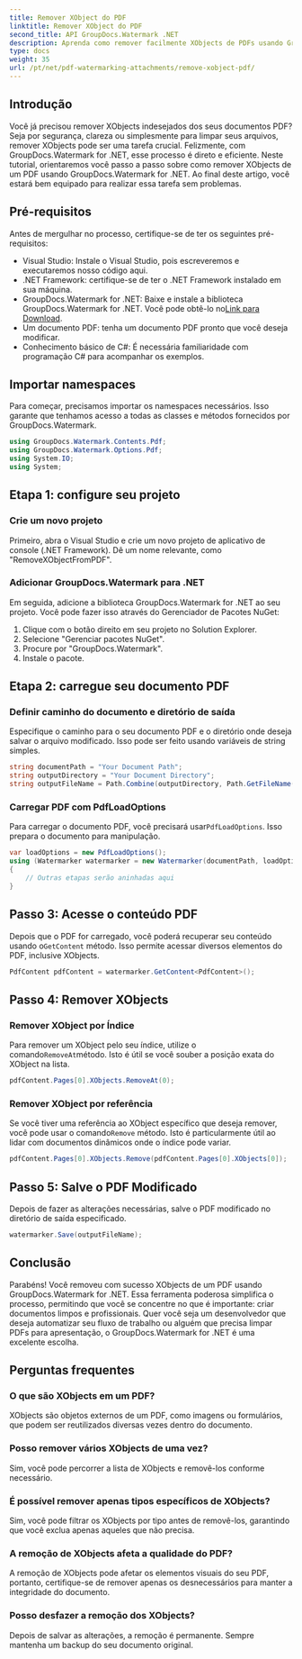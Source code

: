 ```yaml
---
title: Remover XObject do PDF
linktitle: Remover XObject do PDF
second_title: API GroupDocs.Watermark .NET
description: Aprenda como remover facilmente XObjects de PDFs usando GroupDocs.Watermark for .NET com nosso tutorial passo a passo abrangente.
type: docs
weight: 35
url: /pt/net/pdf-watermarking-attachments/remove-xobject-pdf/
---
```

## Introdução
Você já precisou remover XObjects indesejados dos seus documentos PDF? Seja por segurança, clareza ou simplesmente para limpar seus arquivos, remover XObjects pode ser uma tarefa crucial. Felizmente, com GroupDocs.Watermark for .NET, esse processo é direto e eficiente. Neste tutorial, orientaremos você passo a passo sobre como remover XObjects de um PDF usando GroupDocs.Watermark for .NET. Ao final deste artigo, você estará bem equipado para realizar essa tarefa sem problemas.
## Pré-requisitos
Antes de mergulhar no processo, certifique-se de ter os seguintes pré-requisitos:
- Visual Studio: Instale o Visual Studio, pois escreveremos e executaremos nosso código aqui.
- .NET Framework: certifique-se de ter o .NET Framework instalado em sua máquina.
-  GroupDocs.Watermark for .NET: Baixe e instale a biblioteca GroupDocs.Watermark for .NET. Você pode obtê-lo no[Link para Download](https://releases.groupdocs.com/Watermark/net/).
- Um documento PDF: tenha um documento PDF pronto que você deseja modificar.
- Conhecimento básico de C#: É necessária familiaridade com programação C# para acompanhar os exemplos.
## Importar namespaces
Para começar, precisamos importar os namespaces necessários. Isso garante que tenhamos acesso a todas as classes e métodos fornecidos por GroupDocs.Watermark.
```csharp
using GroupDocs.Watermark.Contents.Pdf;
using GroupDocs.Watermark.Options.Pdf;
using System.IO;
using System;
```
## Etapa 1: configure seu projeto
### Crie um novo projeto
Primeiro, abra o Visual Studio e crie um novo projeto de aplicativo de console (.NET Framework). Dê um nome relevante, como "RemoveXObjectFromPDF".
### Adicionar GroupDocs.Watermark para .NET
Em seguida, adicione a biblioteca GroupDocs.Watermark for .NET ao seu projeto. Você pode fazer isso através do Gerenciador de Pacotes NuGet:
1. Clique com o botão direito em seu projeto no Solution Explorer.
2. Selecione "Gerenciar pacotes NuGet".
3. Procure por "GroupDocs.Watermark".
4. Instale o pacote.
## Etapa 2: carregue seu documento PDF
### Definir caminho do documento e diretório de saída
Especifique o caminho para o seu documento PDF e o diretório onde deseja salvar o arquivo modificado. Isso pode ser feito usando variáveis de string simples.
```csharp
string documentPath = "Your Document Path";
string outputDirectory = "Your Document Directory";
string outputFileName = Path.Combine(outputDirectory, Path.GetFileName(documentPath));
```
### Carregar PDF com PdfLoadOptions
 Para carregar o documento PDF, você precisará usar`PdfLoadOptions`. Isso prepara o documento para manipulação.
```csharp
var loadOptions = new PdfLoadOptions();
using (Watermarker watermarker = new Watermarker(documentPath, loadOptions))
{
    // Outras etapas serão aninhadas aqui
}
```
## Passo 3: Acesse o conteúdo PDF
 Depois que o PDF for carregado, você poderá recuperar seu conteúdo usando o`GetContent` método. Isso permite acessar diversos elementos do PDF, inclusive XObjects.
```csharp
PdfContent pdfContent = watermarker.GetContent<PdfContent>();
```
## Passo 4: Remover XObjects
### Remover XObject por Índice
 Para remover um XObject pelo seu índice, utilize o comando`RemoveAt`método. Isto é útil se você souber a posição exata do XObject na lista.
```csharp
pdfContent.Pages[0].XObjects.RemoveAt(0);
```
### Remover XObject por referência
 Se você tiver uma referência ao XObject específico que deseja remover, você pode usar o comando`Remove` método. Isto é particularmente útil ao lidar com documentos dinâmicos onde o índice pode variar.
```csharp
pdfContent.Pages[0].XObjects.Remove(pdfContent.Pages[0].XObjects[0]);
```
## Passo 5: Salve o PDF Modificado
Depois de fazer as alterações necessárias, salve o PDF modificado no diretório de saída especificado.
```csharp
watermarker.Save(outputFileName);
```
## Conclusão
Parabéns! Você removeu com sucesso XObjects de um PDF usando GroupDocs.Watermark for .NET. Essa ferramenta poderosa simplifica o processo, permitindo que você se concentre no que é importante: criar documentos limpos e profissionais. Quer você seja um desenvolvedor que deseja automatizar seu fluxo de trabalho ou alguém que precisa limpar PDFs para apresentação, o GroupDocs.Watermark for .NET é uma excelente escolha.
## Perguntas frequentes
### O que são XObjects em um PDF?
XObjects são objetos externos de um PDF, como imagens ou formulários, que podem ser reutilizados diversas vezes dentro do documento.
### Posso remover vários XObjects de uma vez?
Sim, você pode percorrer a lista de XObjects e removê-los conforme necessário.
### É possível remover apenas tipos específicos de XObjects?
Sim, você pode filtrar os XObjects por tipo antes de removê-los, garantindo que você exclua apenas aqueles que não precisa.
### A remoção de XObjects afeta a qualidade do PDF?
A remoção de XObjects pode afetar os elementos visuais do seu PDF, portanto, certifique-se de remover apenas os desnecessários para manter a integridade do documento.
### Posso desfazer a remoção dos XObjects?
Depois de salvar as alterações, a remoção é permanente. Sempre mantenha um backup do seu documento original.